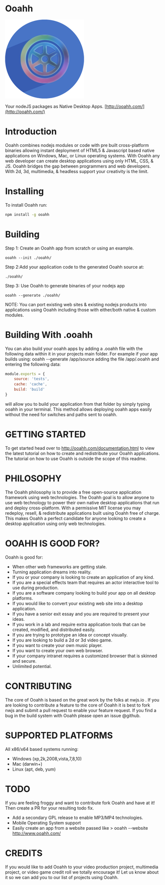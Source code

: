 # Ooahh
![Ooahh](https://raw.githubusercontent.com/active9/ooahh/master/Ooahh.png)

Your nodeJS packages as Native Desktop Apps. [http://ooahh.com/](http://ooahh.com/)

# Introduction

Ooahh combines nodejs modules or code with pre built cross-platform binaries allowing instant deployment of HTML5 & Javascript based native applications on Windows, Mac, or Linux operating systems. With Ooahh any web developer can create desktop applications using only HTML, CSS, & JS. Ooahh bridges the gap between programmers and web developers. With 2d, 3d, multimedia, & headless support your creativity is the limit.

# Installing

To install Ooahh run:

```bash
npm install -g ooahh
```

# Building
Step 1: Create an Ooahh app from scratch or using an example.
```hint
ooahh --init ./ooahh/
```

Step 2:Add your application code to the generated Ooahh source at:
```hint
./ooahh/
```
Step 3: Use Ooahh to generate binaries of your nodejs app
```hint
ooahh --generate ./ooahh/
```
NOTE: You can port existing web sites & existing nodejs products into applications using Ooahh including those with either/both native & custom modules.

# Building With .ooahh

You can also build your ooahh apps by adding a .ooahh file with the following data within it in your projects main folder. For example if your app builds using: ooahh --generate /app/source adding the file /app/.ooahh and entering the following data:
```js
module.exports = {
	source: 'tests',
	cache: 'cache',
	build: 'build'
}
```
will allow you to build your application from that folder by simply typing ooahh in your
terminal. This method allows deploying ooahh apps easily without the need for switches and
paths sent to ooahh.

# GETTING STARTED

To get started head over to http://ooahh.com/documentation.html to view the latest tutorial on how to create and redistribute your Ooahh applications. The tutorial on how to use Ooahh is outside the scope of this readme.

# PHILOSOPHY

The Ooahh philosophy is to provide a free open-source application framework using web technologies. The Ooahh goal is to allow anyone to use web technology to power their own native desktop applications that run and deploy cross-platform. With a permissive MIT license you may redeploy, resell, & redistribute applications built using Ooahh free of charge. This makes Ooahh a perfect candidate for anyone looking to create a desktop application using only web technologies.

# OOAHH IS GOOD FOR?
Ooahh is good for:
 - When other web frameworks are getting stale.
 - Turning application dreams into reality.
 - If you or your company is looking to create an application of any kind.
 - If you are a special effects team that requires an actor interactive tool to use during production.
 - If you are a software company looking to build your app on all desktop platforms.
 - If you would like to convert your existing web site into a desktop application.
 - If you have a senior exit essay and you are required to present your ideas.
 - If you work in a lab and require extra application tools that can be created, modified, and distributed easily.
 - If you are trying to prototype an idea or concept visually.
 - If you are looking to build a 2d or 3d video game.
 - If you want to create your own music player.
 - If you want to create your own web browser.
 - If your company intranet requires a customized browser that is skinned and secure.
 - Unlimited potential.

# CONTRIBUTING

The core of Ooahh is based on the great work by the folks at nwjs.io . If you are looking to contribute a feature to the core of Ooahh it is best to fork nwjs and submit a pull request to enable your feature request. If you find a bug in the build system with Ooahh please open an issue @github.

# SUPPORTED PLATFORMS

All x86/x64 based systems running:
 - Windows (xp,2k,2008,vista,7,8,10)
 - Mac (darwin+)
 - Linux (apt, deb, yum)

# TODO

If you are feeling froggy and want to contribute fork Ooahh and have at it! Then create a PR for your resulting todo fix.
 
 - Add a secondary GPL release to enable MP3/MP4 technologies.
 - Mobile Operating System support
 - Easily create an app from a website passed like > ooahh --website http://www.ooahh.com/

# CREDITS

If you would like to add Ooahh to your video production project, multimedia project, or video game credit roll we totally encourage it! Let us know about it so we can add you to our list of projects using Ooahh.
